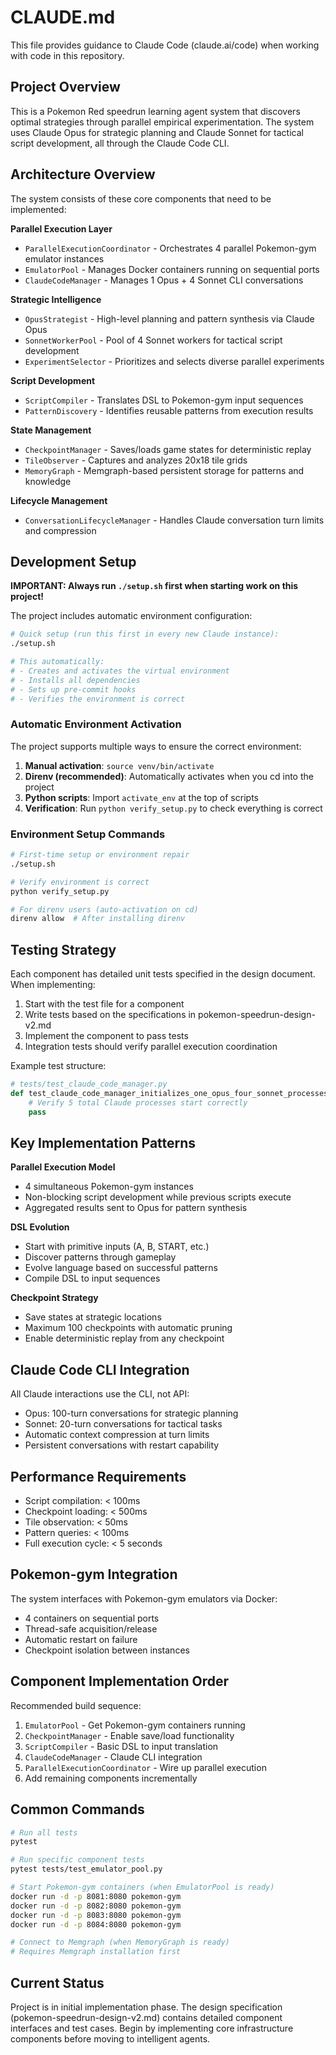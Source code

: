# CLAUDE.md

This file provides guidance to Claude Code (claude.ai/code) when working with code in this repository.

## Project Overview

This is a Pokemon Red speedrun learning agent system that discovers optimal strategies through parallel empirical experimentation. The system uses Claude Opus for strategic planning and Claude Sonnet for tactical script development, all through the Claude Code CLI.

## Architecture Overview

The system consists of these core components that need to be implemented:

**Parallel Execution Layer**
- `ParallelExecutionCoordinator` - Orchestrates 4 parallel Pokemon-gym emulator instances
- `EmulatorPool` - Manages Docker containers running on sequential ports
- `ClaudeCodeManager` - Manages 1 Opus + 4 Sonnet CLI conversations

**Strategic Intelligence**
- `OpusStrategist` - High-level planning and pattern synthesis via Claude Opus
- `SonnetWorkerPool` - Pool of 4 Sonnet workers for tactical script development
- `ExperimentSelector` - Prioritizes and selects diverse parallel experiments

**Script Development**
- `ScriptCompiler` - Translates DSL to Pokemon-gym input sequences
- `PatternDiscovery` - Identifies reusable patterns from execution results

**State Management**
- `CheckpointManager` - Saves/loads game states for deterministic replay
- `TileObserver` - Captures and analyzes 20x18 tile grids
- `MemoryGraph` - Memgraph-based persistent storage for patterns and knowledge

**Lifecycle Management**
- `ConversationLifecycleManager` - Handles Claude conversation turn limits and compression

## Development Setup

**IMPORTANT: Always run `./setup.sh` first when starting work on this project!**

The project includes automatic environment configuration:

```bash
# Quick setup (run this first in every new Claude instance):
./setup.sh

# This automatically:
# - Creates and activates the virtual environment
# - Installs all dependencies
# - Sets up pre-commit hooks
# - Verifies the environment is correct
```

### Automatic Environment Activation

The project supports multiple ways to ensure the correct environment:

1. **Manual activation**: `source venv/bin/activate`
2. **Direnv (recommended)**: Automatically activates when you cd into the project
3. **Python scripts**: Import `activate_env` at the top of scripts
4. **Verification**: Run `python verify_setup.py` to check everything is correct

### Environment Setup Commands

```bash
# First-time setup or environment repair
./setup.sh

# Verify environment is correct
python verify_setup.py

# For direnv users (auto-activation on cd)
direnv allow  # After installing direnv
```

## Testing Strategy

Each component has detailed unit tests specified in the design document. When implementing:

1. Start with the test file for a component
2. Write tests based on the specifications in pokemon-speedrun-design-v2.md
3. Implement the component to pass tests
4. Integration tests should verify parallel execution coordination

Example test structure:
```python
# tests/test_claude_code_manager.py
def test_claude_code_manager_initializes_one_opus_four_sonnet_processes():
    # Verify 5 total Claude processes start correctly
    pass
```

## Key Implementation Patterns

**Parallel Execution Model**
- 4 simultaneous Pokemon-gym instances
- Non-blocking script development while previous scripts execute
- Aggregated results sent to Opus for pattern synthesis

**DSL Evolution**
- Start with primitive inputs (A, B, START, etc.)
- Discover patterns through gameplay
- Evolve language based on successful patterns
- Compile DSL to input sequences

**Checkpoint Strategy**
- Save states at strategic locations
- Maximum 100 checkpoints with automatic pruning
- Enable deterministic replay from any checkpoint

## Claude Code CLI Integration

All Claude interactions use the CLI, not API:
- Opus: 100-turn conversations for strategic planning
- Sonnet: 20-turn conversations for tactical tasks
- Automatic context compression at turn limits
- Persistent conversations with restart capability

## Performance Requirements

- Script compilation: < 100ms
- Checkpoint loading: < 500ms
- Tile observation: < 50ms
- Pattern queries: < 100ms
- Full execution cycle: < 5 seconds

## Pokemon-gym Integration

The system interfaces with Pokemon-gym emulators via Docker:
- 4 containers on sequential ports
- Thread-safe acquisition/release
- Automatic restart on failure
- Checkpoint isolation between instances

## Component Implementation Order

Recommended build sequence:
1. `EmulatorPool` - Get Pokemon-gym containers running
2. `CheckpointManager` - Enable save/load functionality
3. `ScriptCompiler` - Basic DSL to input translation
4. `ClaudeCodeManager` - Claude CLI integration
5. `ParallelExecutionCoordinator` - Wire up parallel execution
6. Add remaining components incrementally

## Common Commands

```bash
# Run all tests
pytest

# Run specific component tests
pytest tests/test_emulator_pool.py

# Start Pokemon-gym containers (when EmulatorPool is ready)
docker run -d -p 8081:8080 pokemon-gym
docker run -d -p 8082:8080 pokemon-gym
docker run -d -p 8083:8080 pokemon-gym
docker run -d -p 8084:8080 pokemon-gym

# Connect to Memgraph (when MemoryGraph is ready)
# Requires Memgraph installation first
```

## Current Status

Project is in initial implementation phase. The design specification (pokemon-speedrun-design-v2.md) contains detailed component interfaces and test cases. Begin by implementing core infrastructure components before moving to intelligent agents.
